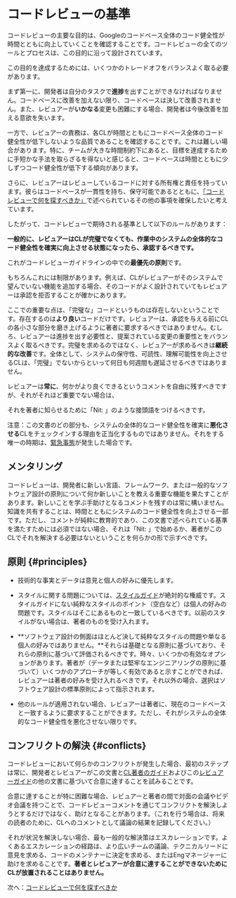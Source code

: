 # コードレビューの基準

コードレビューの主要な目的は、Googleのコードベース全体のコード健全性が時間とともに向上していくことを確認することです。コードレビューの全てのツールとプロセスは、この目的に沿って設計されています。

この目的を達成するためには、いくつかのトレードオフをバランスよく取る必要があります。

まず第一に、開発者は自分のタスクで**進捗**を出すことができなければなりません。コードベースに改善を加えない限り、コードベースは決して改善されません。また、レビュアーが**いかなる**変更も困難にする場合、開発者は今後改善を加える意欲を失います。

一方で、レビュアーの責務は、各CLが時間とともにコードベース全体のコード健全性が低下しないような品質であることを確認することです。これは難しい場合があります。特に、チームが大きな時間制約下にあると、目標を達成するために手短かな手法を取らざるを得ないと感じると、コードベースは時間とともに少しずつコード健全性が低下する傾向があります。

さらに、レビュアーはレビューしているコードに対する所有権と責任を持っています。彼らはコードベースが一貫性を持ち、保守可能であるとともに、[「コードレビューで何を探すべきか」](looking-for.md)で述べられているその他の事項を確保したいと考えています。

したがって、コードレビューで期待される基準として以下のルールがあります：

**一般的に、レビュアーはCLが完璧でなくても、作業中のシステムの全体的なコード健全性を確実に向上させる状態になったら、承認するべきです。**

これがコードレビューガイドラインの中での**最優先の原則**です。

もちろんこれには制限があります。例えば、CLがレビュアーがそのシステムで望んでいない機能を追加する場合、そのコードがよく設計されていてもレビュアーは承認を拒否することが確かにあります。

ここでの重要な点は、「完璧な」コードというものは存在しないということです。存在するのは**より良い**コードだけです。レビュアーは、承認を与える前にCLの各小さな部分を磨き上げるように著者に要求するべきではありません。むしろ、レビュアーは進捗を出す必要性と、提案されている変更の重要性とをバランスよく取るべきです。完璧を求めるのではなく、レビュアーが求めるべきは**継続的な改善**です。全体として、システムの保守性、可読性、理解可能性を向上させるCLは、「完璧」でないからといって何日も何週間も遅延させるべきではありません。

レビュアーは**常に**、何かがより良くできるというコメントを自由に残すべきですが、それがそれほど重要でない場合は、

それを著者に知らせるために「Nit: 」のような接頭語をつけるべきです。

注意：この文書のどの部分も、システムの全体的なコード健全性を確実に**悪化させる**CLをチェックインする理由を正当化するものではありません。それをする唯一の時期は、[緊急事態](../emergencies.md)が発生した場合です。

## メンタリング

コードレビューは、開発者に新しい言語、フレームワーク、または一般的なソフトウェア設計の原則について何か新しいことを教える重要な機能を果たすことがあります。新しいことを学ぶ手助けとなるコメントを残すのは常に構いません。知識を共有することは、時間とともにシステムのコード健全性を向上させる一部です。ただし、コメントが純粋に教育的であり、この文書で述べられている基準を満たすためには必須ではない場合、それは「Nit: 」で始めるか、著者がこのCLでそれを解決する必要はないということを何らかの形で示すべきです。

## 原則 {#principles}

*   技術的な事実とデータは意見と個人の好みに優先します。

*   スタイルに関する問題については、[スタイルガイド](http://google.github.io/styleguide/)が絶対的な権威です。スタイルガイドにない純粋なスタイルのポイント（空白など）は個人の好みの問題です。スタイルはそこにあるものと一致しているべきです。以前のスタイルがない場合は、著者のものを受け入れます。

*   **ソフトウェア設計の側面はほとんど決して純粋なスタイルの問題や単なる個人の好みではありません。**それらは基礎となる原則に基づいており、それらの原則に基づいて評価されるべきです。時々、いくつかの有効なオプションがあります。著者が（データまたは堅牢なエンジニアリングの原則に基づいて）いくつかのアプローチが等しく有効であると示すことができれば、レビュアーは著者の好みを受け入れるべきです。それ以外の場合、選択はソフトウェア設計の標準原則によって指示されます。

*   他のルールが適用されない場合、レビュアーは著者に、現在のコードベースと一致するように要求することができます。ただし、それがシステムの全体的なコード健全性を悪化させない限りです。

## コンフリクトの解決 {#conflicts}

コードレビューにおいて何らかのコンフリクトが発生した場合、最初のステップは常に、開発者とレビュアーがこの文書と[CL著者のガイド](../developer/index.md)およびこの[レビュアーガイド](index.md)の他の文書に基づいて合意に達することを試みることです。

合意に達することが特に困難な場合、レビュアーと著者の間で対面の会議やビデオ会議を持つことで、コードレビューコメントを通じてコンフリクトを解決しようとするだけではなく、助けとなることがあります。（これを行う場合は、将来の読者のために、CLへのコメントとして議論の結果を記録してください。）

それが状況を解決しない場合、最も一般的な解決策はエスカレーションです。よくあるエスカレーションの経路は、より広いチームの議論、テクニカルリードに意見を求める、コードのメンテナーに決定を求める、またはEngマネージャーに助けを求めることです。**著者とレビュアーが合意に達することができないためにCLが放置されることはありません。**

次へ：[コードレビューで何を探すべきか](looking-for.md)
